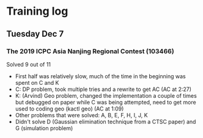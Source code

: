 # Training log

## Tuesday Dec 7

### The 2019 ICPC Asia Nanjing Regional Contest (103466)
Solved 9 out of 11
- First half was relatively slow, much of the time in the beginning was spent on C and K
- C: DP problem, took multiple tries and a rewrite to get AC (AC at 2:27)
- K: (Arvind) Geo problem, changed the implementation a couple of times but debugged on paper while C was being attempted, need to get more used to coding geo (kactl geo) (AC at 1:09)
- Other problems that were solved: A, B, E, F, H, I, J, K
- Didn't solve D (Gaussian elimination technique from a CTSC paper) and G (simulation problem)
